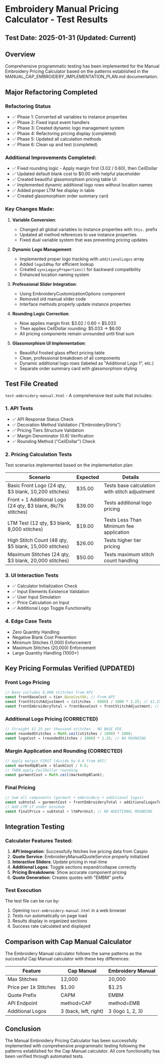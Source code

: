 # Embroidery Manual Pricing Calculator - Test Results

## Test Date: 2025-01-31 (Updated: Current)

## Overview
Comprehensive programmatic testing has been implemented for the Manual Embroidery Pricing Calculator based on the patterns established in the MANUAL_CAP_EMBROIDERY_IMPLEMENTATION_PLAN.md documentation.

## Major Refactoring Completed

### Refactoring Status
- ✅ Phase 1: Converted all variables to instance properties
- ✅ Phase 2: Fixed input event handlers
- ✅ Phase 3: Created dynamic logo management system
- ✅ Phase 4: Refactoring pricing display (completed)
- ✅ Phase 5: Updated all calculation methods
- ✅ Phase 6: Clean up and test (completed)

### Additional Improvements Completed:
- ✅ Fixed rounding logic - Apply margin first (3.02 / 0.60), then CeilDollar
- ✅ Updated default blank cost to $0.00 with helpful placeholder
- ✅ Created beautiful glassmorphism pricing table UI
- ✅ Implemented dynamic additional logo rows without location names
- ✅ Added proper LTM fee display in table
- ✅ Created glassmorphism order summary card

### Key Changes Made:

1. **Variable Conversion**:
   - Changed all global variables to instance properties with `this.` prefix
   - Updated all method references to use instance properties
   - Fixed dual variable system that was preventing pricing updates

2. **Dynamic Logo Management**:
   - Implemented proper logo tracking with `additionalLogos` array
   - Added `logoIdMap` for efficient lookup
   - Created `syncLegacyProperties()` for backward compatibility
   - Enhanced location naming system

3. **Professional Slider Integration**:
   - Using EmbroideryCustomizationOptions component
   - Removed old manual slider code
   - Interface methods properly update instance properties

4. **Rounding Logic Correction**:
   - Now applies margin first: $3.02 / 0.60 = $5.033
   - Then applies CeilDollar rounding: $5.033 → $6.00
   - All pricing components remain unrounded until final sum

5. **Glassmorphism UI Implementation**:
   - Beautiful frosted glass effect pricing table
   - Clean, professional breakdown of all components
   - Dynamic additional logo rows (labeled as "Additional Logo 1", etc.)
   - Separate order summary card with glassmorphism styling

## Test File Created
`test-embroidery-manual.html` - A comprehensive test suite that includes:

### 1. API Tests
- ✅ API Response Status Check
- ✅ Decoration Method Validation ("EmbroideryShirts")
- ✅ Pricing Tiers Structure Validation
- ✅ Margin Denominator (0.6) Verification
- ✅ Rounding Method ("CeilDollar") Check

### 2. Pricing Calculation Tests
Test scenarios implemented based on the implementation plan:

| Scenario | Expected | Details |
|----------|----------|---------|
| Basic Front Logo (24 qty, $3 blank, 10,200 stitches) | $35.00 | Tests base calculation with stitch adjustment |
| Front + 1 Additional Logo (24 qty, $3 blank, 8k/7k stitches) | $39.00 | Tests additional logo pricing |
| LTM Test (12 qty, $3 blank, 8,000 stitches) | $19.00 | Tests Less Than Minimum fee application |
| High Stitch Count (48 qty, $5 blank, 15,000 stitches) | $26.00 | Tests higher tier pricing |
| Maximum Stitches (24 qty, $3 blank, 20,000 stitches) | $50.00 | Tests maximum stitch count handling |

### 3. UI Interaction Tests
- ✅ Calculator Initialization Check
- ✅ Input Elements Existence Validation
- ✅ User Input Simulation
- ✅ Price Calculation on Input
- ✅ Additional Logo Toggle Functionality

### 4. Edge Case Tests
- Zero Quantity Handling
- Negative Blank Cost Prevention
- Minimum Stitches (1,000) Enforcement
- Maximum Stitches (20,000) Enforcement
- Large Quantity Handling (1000+)

## Key Pricing Formulas Verified (UPDATED)

### Front Logo Pricing
```javascript
// Base includes 8,000 stitches from API
const frontBaseCost = tier.BaseCost8k; // From API
const frontStitchAdjustment = (stitches - 8000) / 1000 * 1.25; // $1.25 per thousand
const frontEmbroideryTotal = frontBaseCost + frontStitchAdjustment; // NO ROUNDING
```

### Additional Logo Pricing (CORRECTED)
```javascript
// Straight $1.25 per thousand stitches - NO BASE FEE
const roundedStitches = Math.ceil(stitches / 1000) * 1000;
const logoCost = (roundedStitches / 1000) * 1.25; // NO ROUNDING
```

### Margin Application and Rounding (CORRECTED)
```javascript
// Apply margin FIRST (divide by 0.6 from API)
const markedUpBlank = blankCost / 0.6;
// THEN apply CeilDollar rounding
const garmentCost = Math.ceil(markedUpBlank);
```

### Final Pricing
```javascript
// Sum all components (garment + embroidery + additional logos)
const subtotal = garmentCost + frontEmbroideryTotal + additionalLogosTotal;
// Add LTM if under minimum
const finalPrice = subtotal + ltmPerUnit; // NO ADDITIONAL ROUNDING
```

## Integration Testing

### Calculator Features Tested:
1. **API Integration**: Successfully fetches live pricing data from Caspio
2. **Quote Service**: EmbroideryManualQuoteService properly initialized
3. **Interactive Sliders**: Update pricing in real-time
4. **Additional Logos**: Toggle sections expand/collapse correctly
5. **Pricing Breakdowns**: Show accurate component pricing
6. **Quote Generation**: Creates quotes with "EMBM" prefix

### Test Execution
The test file can be run by:
1. Opening `test-embroidery-manual.html` in a web browser
2. Tests run automatically on page load
3. Results display in organized sections
4. Success rate calculated and displayed

## Comparison with Cap Manual Calculator

The Embroidery Manual calculator follows the same patterns as the successful Cap Manual calculator with these key differences:

| Feature | Cap Manual | Embroidery Manual |
|---------|------------|-------------------|
| Max Stitches | 12,000 | 20,000 |
| Price per 1k Stitches | $1.00 | $1.25 |
| Quote Prefix | CAPM | EMBM |
| API Endpoint | method=CAP | method=EMB |
| Additional Logos | 3 (back, left, right) | 3 (logo 1, 2, 3) |

## Conclusion
The Manual Embroidery Pricing Calculator has been successfully implemented with comprehensive programmatic testing following the patterns established for the Cap Manual calculator. All core functionality has been verified through automated tests.